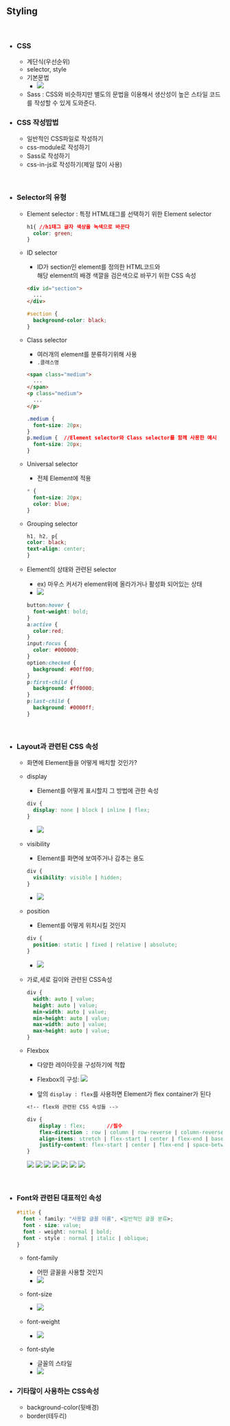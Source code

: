 ## Styling

<br/>

- ### CSS
  - 계단식(우선순위)
  - selector, style
  - 기본문법
    - <img src="../imagefile/38.png">
  - Sass : CSS와 비슷하지만 별도의 문법을 이용해서 생산성이 높은 스타일 코드를 작성할 수 있게 도와준다.


- ### CSS 작성밥법
  - 일반적인 CSS파일로 작성하기
  - css-module로 작성하기
  - Sass로 작성하기
  - css-in-js로 작성하기(제일 많이 사용)
<br/>

- ### Selector의 유형
  - Element selector : 특정 HTML태그를 선택하기 위한 Element selector
    ``` css
    h1{ //h1태그 글자 색상을 녹색으로 바꾼다
      color: green;
    }
    ```

  - ID selector
    - ID가 section인 element를 정의한 HTML코드와<br> 해당 element의 배경 색깔을 검은색으로 바꾸기 위한 CSS 속성
    ```html
    <div id="section">
      ...
    </div>
    ```
    ```css
    #section {
      background-color: black;
    }
    ```

  - Class selector
    - 여러개의 element를 분류하기위해 사용
    - `.클래스명`
    ```html
    <span class="medium">
      ...
    </span>
    <p class="medium">
      ...
    </p>
    ```
    ``` css
    .medium {
      font-size: 20px;
    }
    p.medium {  //Element selector와 Class selector를 함께 사용한 예시
      font-size: 20px;
    }
    ```

  - Universal selector
    - 전체 Element에 적용
    ``` css
    * {
      font-size: 20px;
      color: blue;
    }
    ```

  - Grouping selector
    ```css
    h1, h2, p{
    color: black;
    text-align: center;
    }
    ```
  
  - Element의 상태와 관련된 selector
    - ex) 마우스 커서가 element위에 올라가거나 활성화 되어있는 상태
    - <img src="../imagefile/39.png">

    ``` css
    button:hover {
      font-weight: bold;
    }
    a:active {
      color:red;
    }
    input:focus {
      color: #000000;
    }
    option:checked {
      background: #00ff00;
    }
    p:first-child {
      background: #ff0000;
    }
    p:last-child {
      background: #0000ff;
    }
    ```

<br/>

- ### Layout과 관련된 CSS 속성
  - 화면에 Element들을 어떻게 배치할 것인가? 
  - display
    - Element를 어떻게 표시할지 그 방법에 관한 속성
    ```css
    div {
      display: none | block | inline | flex;
    }
    ```
    - <img src="../imagefile/40.png">

  - visibility
    - Element를 화면에 보여주거나 감추는 용도
    ```css
    div {
      visibility: visible | hidden;
    }
    ```
    - <img src="../imagefile/41.png">

  - position
    - Element를 어떻게 위치시킬 것인지
    ```css
    div {
      position: static | fixed | relative | absolute;
    }
    ```
    - <img src="../imagefile/42.png">

  - 가로,세로 길이와 관련된 CSS속성
    ``` css
    div {
      width: auto | value;
      height: auto | value;
      min-width: auto | value;
      min-height: auto | value;
      max-width: auto | value;
      max-height: auto | value;
    }
    ```

  - Flexbox
    - 다양한 레이아웃을 구성하기에 적합
    - Flexbox의 구성:  <img src="../imagefile/43.png">

    - 앞의 `display : flex`를 사용하면 Element가 flex container가 된다
    ``` css
    <!-- flex와 관련된 CSS 속성들 -->

    div { 
        display : flex;       //필수
        flex-direction : row | column | row-reverse | column-reverse;         //아이템들의 배치순서를 지정
        align-items: stretch | flex-start | center | flex-end | baseline;               //컨테이너 안에서의 아이템 정렬 (cross axis 기준)
        justify-content: flex-start | center | flex-end | space-between | space-around;   //아이템들을 어떻게 나란히 맞출 것 인지(main axis 기준)
    }
    ```
    <img src="../imagefile/44.png">
    <img src="../imagefile/45.png">
    <img src="../imagefile/46.png">
    <img src="../imagefile/47.png">
    <img src="../imagefile/48.png">
    <img src="../imagefile/49.png">
    <img src="../imagefile/50.png">

<br/>

- ### Font와 관련된 대표적인 속성
  ```css
  #title {
    font - family: "사용할 글꼴 이름", <일반적인 글꼴 분류>;
    font - size: value;
    font - weight: normal | bold;
    font - style : normal | italic | oblique;
  }
  ```

  - font-family
    - 어떤 글꼴을 사용할 것인지
    - <img src="../imagefile/51.png">

  - font-size
    - <img src="../imagefile/52.png">

  - font-weight
    - <img src="../imagefile/53.png">

  - font-style
    - 글꼴의 스타일
    - <img src="../imagefile/54.png">


- ### 기타많이 사용하는 CSS속성
  - background-color(뒷배경)
  - border(테두리)
